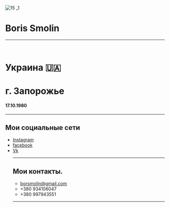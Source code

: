 ![15 _1](https://user-images.githubusercontent.com/105316196/173173080-6e654a47-3a53-4a43-b9c8-689c9abe411d.jpg)
 <html>
  <head>
    <body>
      <meta charset="UTF-8"/>
      <h1> Boris Smolin </h1>
<hr />
       <br />
     <h1> Украина 🇺🇦 </h1>
     <h1> г. Запорожье </h1>
     <h4> 17.10.1980 </h4>
<hr />
   <h2> Мои социальные сети </h2>
    <ul>
     <li><a href="https://www.instagram.com/borissmolin/"
     target="_blank">Instagram</a></li>
     <li><a href="https://m.facebook.com/profile.php/" 
     target="_blank">facebook</a></li>
      <li><a href="https://m.vk.com/id289277592/" 
     target="_blank">Vk</a></li>
<hr />
   <h2> Мои контакты. </h2>

- borsmolin@gmail.com 
- +380 934106047
- +380 997943551
 <hr />












     
     





    



  





     
     
     





     
     
     



   








